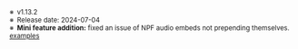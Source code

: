 <sub>※&ensp;v1.13.2</sub>  
<sub>※&ensp;Release date: 2024-07-04</sub>  
<sub>※&ensp;**Mini feature addition:** fixed an issue of NPF audio embeds not prepending themselves. [examples](https://glen-test.tumblr.com/tagged/spotify)</sub>
